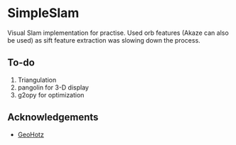 # SimpleSlam
Visual Slam implementation for practise. Used orb features (Akaze can also be used) as sift feature extraction was slowing down the process.

## To-do
1. Triangulation
2. pangolin for 3-D display
3. g2opy for optimization

## Acknowledgements
* [GeoHotz](https://github.com/geohot)
